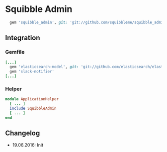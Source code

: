 # Squibble Admin

```ruby
  gem 'squibble_admin', git: 'git://github.com/squibbleme/squibble_admin.git'
```

## Integration

### Gemfile

```ruby
[...]
  gem 'elasticsearch-model', git: 'git://github.com/elasticsearch/elasticsearch-rails.git'
  gem 'slack-notifier'
[...]
```

### Helper

```ruby
module ApplicationHelper
  [ ... ]
  include SquibbleAdmin
  [ ... ]
end
```

## Changelog

* 19.06.2016: Init
